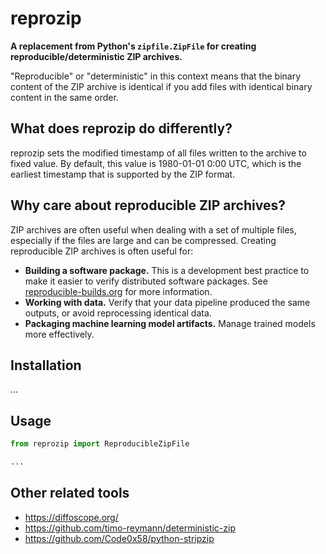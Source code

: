 # reprozip

**A replacement from Python's `zipfile.ZipFile` for creating reproducible/deterministic ZIP archives.**

"Reproducible" or "deterministic" in this context means that the binary content of the ZIP archive is identical if you add files with identical binary content in the same order.

## What does reprozip do differently?

reprozip sets the modified timestamp of all files written to the archive to fixed value. By default, this value is 1980-01-01 0:00 UTC, which is the earliest timestamp that is supported by the ZIP format.

## Why care about reproducible ZIP archives?

ZIP archives are often useful when dealing with a set of multiple files, especially if the files are large and can be compressed. Creating reproducible ZIP archives is often useful for:

- **Building a software package.** This is a development best practice to make it easier to verify distributed software packages. See [reproducible-builds.org](https://reproducible-builds.org/) for more information.
- **Working with data.** Verify that your data pipeline produced the same outputs, or avoid reprocessing identical data.
- **Packaging machine learning model artifacts.** Manage trained models more effectively.

## Installation

...

## Usage

```python
from reprozip import ReproducibleZipFile

...
```

## Other related tools

- https://diffoscope.org/
- https://github.com/timo-reymann/deterministic-zip
- https://github.com/Code0x58/python-stripzip

